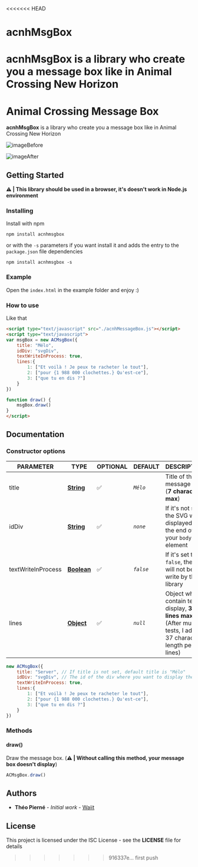 <<<<<<< HEAD
# acnhMsgBox
acnhMsgBox is a library who create you a message box like in Animal Crossing New Horizon
=======


# Animal Crossing Message Box

**acnhMsgBox** is a library who create you a message box like in Animal Crossing New Horizon

![imageBefore](https://img.lemde.fr/2020/04/15/0/0/960/540/630/0/60/0/3d643f9_9-VO0DtNeyNgyg6TcH-fKFjW.jpg)

![imageAfter](https://i.imgur.com/m67XYDX.png)

## Getting Started

**⚠️ | This library should be used in a browser, it's doesn't work in Node.js environment** 


### Installing

Install with npm 

```
npm install acnhmsgbox
``` 
or with the `-s` parameters if you want install it and adds the entry to the `package.json` file dependencies

```
npm install acnhmsgbox -s
```

### Example

Open the `index.html` in the example folder and enjoy :)

### How to use

Like that

``` html
<script type="text/javascript" src="./acnhMessageBox.js"></script>
<script type="text/javascript">
var msgBox = new ACMsgBox({
	title: "Mélo",
	idDiv: "svgDiv",
	textWriteInProcess: true, 
	lines:{
		1: ["Et voilà ! Je peux te racheter le tout"], 
		2: ["pour {1 988 000 clochettes.} Qu'est-ce"], 
		3: ["que tu en dis ?"]
	}
})

function draw() {
	msgBox.draw()
}
</script>
```


## Documentation

### Constructor options

| PARAMETER          | TYPE                                                                                                    | OPTIONAL | DEFAULT   | DESCRIPTION                                                                                    |
|--------------------|---------------------------------------------------------------------------------------------------------|----------|-----------|------------------------------------------------------------------------------------------------|
| title              | [**String**](https://developer.mozilla.org/en-US/docs/Web/JavaScript/Reference/Global_Objects/)         | ✅        | *`Mélo`*  | Title of the message box (**7 characters max**)                                                                    |
| idDiv              | [**String**](https://developer.mozilla.org/en-US/docs/Web/JavaScript/Reference/Global_Objects/)         | ✅        | *`none`*  | If it's not set, the SVG will displayed at the end of your `body` element                      |
| textWriteInProcess | [**Boolean**](https://developer.mozilla.org/en-US/docs/Web/JavaScript/Reference/Global_Objects/Boolean) | ✅        | *`false`* | If it's set to `false`, the text will not be write by the library                              |
| lines              | [**Object**](https://developer.mozilla.org/en-US/docs/Web/JavaScript/Reference/Global_Objects/Object)   | ✅        | *`null`*  | Object who contain text to display, **3 lines max**. (After much tests, I advise 37 characters length per lines) |

``` js
new ACMsgBox({
	title: "Server", // If title is not set, default title is "Mélo"
	idDiv: "svgDiv", // The id of the div where you want to display the SVG
	textWriteInProcess: true, 
	lines:{
		1: ["Et voilà ! Je peux te racheter le tout"], 
		2: ["pour {1 988 000 clochettes.} Qu'est-ce"], 
		3: ["que tu en dis ?"]
	}
})
```


### Methods

#### draw()

Draw the message box. (**⚠️ | Without calling this method, your message box doesn't display**)

``` js
ACMsgBox.draw()
```

## Authors

* **Théo Pierné** - *Initial work* - [Waiit](https://github.com/Waiit)


## License

This project is licensed under the ISC License - see the **LICENSE** file for details
>>>>>>> 916337e... first push
